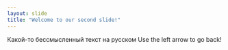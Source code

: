 ```yaml
---
layout: slide
title: "Welcome to our second slide!"
---
```

Какой-то бессмысленный текст на русском
Use the left arrow to go back!
